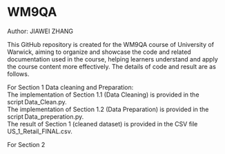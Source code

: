 # WM9QA
Author: JIAWEI ZHANG

This GitHub repository is created for the WM9QA course of University of Warwick, aiming to organize and showcase the code and related documentation used in the course, helping learners understand and apply the course content more effectively. The details of code and result are as follows.

For Section 1 Data cleaning and Preparation: <br>
The implementation of Section 1.1 (Data Cleaning) is provided in the script Data_Clean.py. <br>
The implementation of Section 1.2 (Data Preparation) is provided in the script Data_preperation.py. <br>
The result of Section 1 (cleaned dataset) is provided in the CSV file US_1_Retail_FINAL.csv. <br>


For Section 2 
